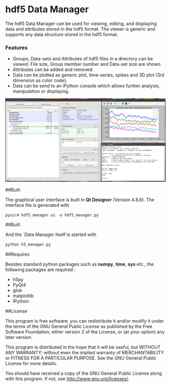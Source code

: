 
hdf5 Data Manager
=================

The hdf5 Data Manager can be used for viewing, editing, and displaying data and attributes 
stored in the hdf5 format. The viewer is generic and supports any data structure stored in 
the hdf5 format.

### Features
* Groups, Data-sets and Attributes of hdf5 files in a directory can be viewed. File size, Group member number and Data-set size are shown. 
* Attributes can be added and removed. 
* Data can be plotted as generic plot, time-series, spikes and 3D plot (3rd dimension as color code).
* Data can be send to an iPython console which allows further analysis, manipulation or displaying. 

![alt text](files/hdf5_manager_gui_example.png "Example session of the hdf5 Data Manager")

##Built

The graphical user interface is built in **Qt Designer** (Version 4.8.6). The interface file is generated with 
```python
pyuic4 hdf5_manager.ui -o hdf5_manager.py
```

##Built

And the `Data Manager itself is started with 
```python
python h5_manager.py
```

##Requires

Besides standard python packages such as **numpy**, **time**, **sys** etc., the following packages are required :

* h5py
* PyQt4
* glob
* matplotlib
* IPython

##License

This program is free software; you can redistribute it and/or
modify it under the terms of the GNU General Public License
as published by the Free Software Foundation; either version 2
of the License, or (at your option) any later version.

This program is distributed in the hope that it will be useful,
but WITHOUT ANY WARRANTY; without even the implied warranty of
MERCHANTABILITY or FITNESS FOR A PARTICULAR PURPOSE.  See the
GNU General Public License for more details.

You should have received a copy of the GNU General Public License
along with this program.  If not, see <http://www.gnu.org/licenses/>.

